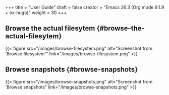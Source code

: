 +++
title = "User Guide"
draft = false
creator = "Emacs 26.3 (Org mode 9.1.9 + ox-hugo)"
weight = 30
+++

## Browse the actual filesytem {#browse-the-actual-filesytem}

{{< figure src="/images/browse-filesystem.png" alt="Screenshot from 'Browse filesystem'" link="/images/browse-filesystem.png" >}}


## Browse snapshots {#browse-snapshots}

{{< figure src="/images/browse-snapshots.png" alt="Screenshot from 'Browse snapshots" link="/images/browse-snapshots.png" >}}
